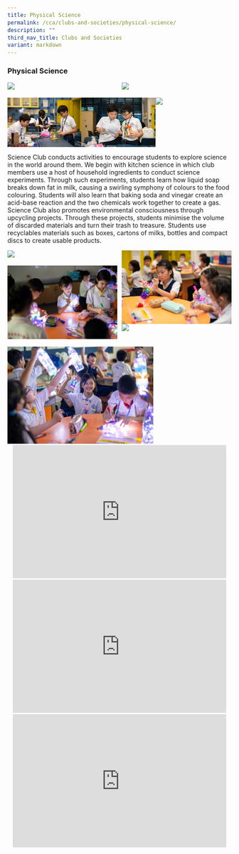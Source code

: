 ```yaml
---
title: Physical Science
permalink: /cca/clubs-and-societies/physical-science/
description: ""
third_nav_title: Clubs and Societies
variant: markdown
---
```

### **Physical Science**

<img src="/images/Year%202025/2025%20CCA/Physical_Science_1_R.jpg" style="width:49%" align="left">
<img src="/images/Year%202025/2025%20CCA/Physical_Science_2_R.jpg" style="width:49%" align="right">
<br clear="left">

<br>
<img src="/images/2024%20Open%20House/CCA/Physical_Science_5.jpg" style="width:33%" align="left">
<img src="/images/2024%20Open%20House/CCA/Physical_Science_7.jpg" style="width:33%" align="left"> 
<img src="/images/Year%202025/2025%20CCA/Physical_Science_3_R.jpg" style="width:33%" align="left"> 
<br clear="left">

Science Club conducts activities to encourage students to explore science in the world around them. We begin with kitchen science in which club members use a host of household ingredients to conduct science experiments. Through such experiments, students learn how liquid soap breaks down fat in milk, causing a swirling symphony of colours to the food colouring. Students will also learn that baking soda and vinegar create an acid-base reaction and the two chemicals work together to create a gas. Science Club also promotes environmental consciousness through upcycling projects. Through these projects, students minimise the volume of discarded materials and turn their trash to treasure. Students use recyclables materials such as boxes, cartons of milks, bottles and compact discs to create usable products.

<img src="/images/2024%20Open%20House/CCA/Physical_Science_9.jpg" style="width:49%" align="left">
<img src="/images/2024%20Open%20House/CCA/Physical_Science_10.jpg" style="width:49%" align="right">
<br clear="left">
<br>
<img src="/images/2024%20Open%20House/CCA/Physical_Science_15.jpg" style="width:49%" align="left">
<img src="/images/2024%20Open%20House/CCA/Physical_Science_2.jpg" style="width:49%" align="right"> 
<br clear="left">
<br>
<img src="/images/2024%20Open%20House/CCA/Physical_Science_12R.jpg" style="width:65%">

<center>
<iframe allowfullscreen="true" height="299" width="480" frameborder="0" src="https://docs.google.com/presentation/d/e/2PACX-1vQenPWZtqlO3phiJ6KdbriqcEyOkZZVBk3Azsa8-8dNtdKNU_NYft4HbKML2dX6kIqgwKrkTCOHSJ3d/embed?start=false&amp;loop=false&amp;delayms=3000"></iframe></center>

<center>
<iframe allowfullscreen="true" height="299" width="480" frameborder="0" src="https://docs.google.com/presentation/d/e/2PACX-1vT2mBnDtHhNB2CtUflHMShfrLoKeeYeel567GIQxtaIDY9MI5Vg2zxIQdOqp5r0mjwL2BYGiK6Dpg1R/embed?start=false&amp;loop=false&amp;delayms=3000"></iframe>
<br>
<iframe allowfullscreen="true" height="299" width="480" frameborder="0" src="https://docs.google.com/presentation/d/e/2PACX-1vTP0Az_9x8mR5giX_eeWDWfNLQDqdtmGkMLKX8eI2TfwIVt1qaB9F0UDVVwLP0X-jOCpVAYZ-xiClE5/embed?start=false&amp;loop=false&amp;delayms=3000"></iframe></center>